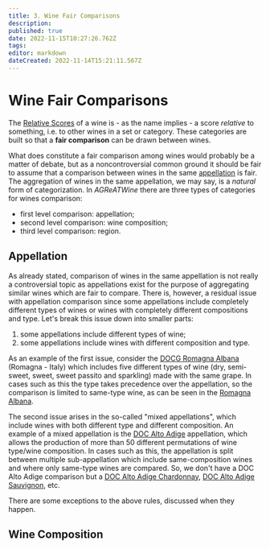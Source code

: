 ```yaml
---
title: 3. Wine Fair Comparisons
description: 
published: true
date: 2022-11-15T10:27:26.762Z
tags: 
editor: markdown
dateCreated: 2022-11-14T15:21:11.567Z
---
```


# Wine Fair Comparisons
The [Relative Scores](/Documentation/relative-score) of a wine is - as the name implies - a score *relative* to something, i.e. to other wines in a set or category. These categories are built so that a **fair comparison** can be drawn between wines. 

What does constitute a fair comparison among wines would probably be a matter of debate, but as a noncontroversial common ground it should be fair to assume that a comparison between wines in the same [appellation](https://en.wikipedia.org/wiki/Appellation) is fair. The aggregation of wines in the same appellation, we may say, is a *natural* form of categorization. In *AGReATWine* there are three types of categories for wines comparison:

- first level comparison: appellation;
- second level comparison: wine composition;
- third level comparison: region.

## Appellation

As already stated, comparison of wines in the same appellation is not really a controversial topic as appellations exist for the purpose of aggregating similar wines which are fair to compare. There is, however, a residual issue with appellation comparison since some appellations include completely different types of wines or wines with completely different compositions and type. Let's break this issue down into smaller parts:

1. some appellations include different types of wine;
2. some appellations include wines with different composition and type.

As an example of the first issue, consider the [DOCG Romagna Albana](http://catalogoviti.politicheagricole.it/scheda_denom.php?t=dsc&q=1058) (Romagna - Italy) which includes five different types of wine (dry, semi-sweet, sweet, sweet passito and sparkling) made with the same grape. In cases such as this the type takes precedence over the appellation, so the comparison is limited to same-type wine, as can be seen in the [Romagna Albana](/Appellations/Italy/Romagna/DOCG-Romagna-Albana). 

The second issue arises in the so-called "mixed appellations", which include wines with both different type and different composition. An example of a mixed appellation is the [DOC Alto Adige](http://catalogoviti.politicheagricole.it/scheda_denom.php?t=dsc&q=2010) appellation, which allows the production of more than 50 different permutations of wine type/wine composition. In cases such as this, the appellation is split between multiple sub-appellation which include same-composition wines and where only same-type wines are compared. So, we don't have a DOC Alto Adige comparison but a [DOC Alto Adige Chardonnay](/Appellations/Italy/Alto-Adige/DOC-Alto-Adige-Chardonnay), [DOC Alto Adige Sauvignon](/Appellations/Italy/Alto-Adige/DOC-Alto-Adige-Sauvignon), etc.

There are some exceptions to the above rules, discussed when they happen.

## Wine Composition